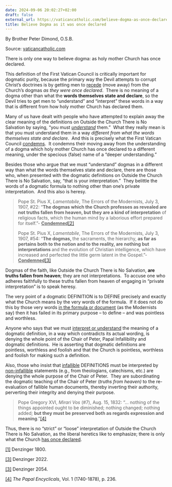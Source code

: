 ```yaml
---
date: 2024-09-06 20:02:27+02:00
draft: false
external_url: https://vaticancatholic.com/believe-dogma-as-once-declared
title: Believe Dogma as it was once declared
---
```





By Brother Peter Dimond, O.S.B.

Source: [vaticancatholic.com](https://vaticancatholic.com/believe-dogma-as-once-declared)


<p>There is only one way to believe dogma: as holy mother Church has once declared.</p>
<blockquote>
</blockquote>
<p>This definition of the First Vatican Council is critically important for dogmatic purity, because the primary way the Devil attempts to corrupt Christ’s doctrines is by getting men to <u>recede</u> (move away) from the Church’s dogmas <em>as they were once declared</em>. &nbsp;There is no meaning of a dogma other than what the <strong>words themselves state and declare</strong>, so the Devil tries to get men to “understand” and “interpret” these words in a way that is different from how holy mother Church has declared them.&nbsp;</p>
<p>Many of us have dealt with people who have attempted to explain away the clear meaning of the definitions on Outside the Church There is No Salvation by saying, “you must <em><u>understand</u></em> them.”&nbsp; What they really mean is that you must understand them in a way <em>different from what the words themselves state and declare</em>.&nbsp; And this is precisely what the First Vatican Council <u>condemns</u>.&nbsp; It condemns their moving away from the understanding of a dogma which holy mother Church has once declared to a different meaning, under the specious (false) name of a “deeper understanding.”</p>
<p>Besides those who argue that we must “understand” dogmas in a different way than what the words themselves state and declare, there are those who, when presented with the dogmatic definitions on Outside the Church There is No Salvation, say, “that is your interpretation.”&nbsp; They belittle the words of a dogmatic formula to nothing other than one’s private interpretation.&nbsp; And this also is heresy.</p>
<blockquote>
<p>Pope St. Pius X, <em>Lamentabile</em>, The Errors of the Modernists, July 3, 1907, #22: “<strong>The dogmas which the Church professes as revealed are not truths fallen from heaven, but they are a kind of interpretation</strong> of religious facts, which the human mind by a laborious effort prepared for itself.”- <strong><u>Condemned</u></strong><a href="#_edn2" name="_ednref2">[2]</a></p>
<p>Pope St. Pius X, <em>Lamentabile</em>, The Errors of the Modernists, July 3, 1907, #54: “<strong>The dogmas, </strong>the sacraments, the hierarchy, <strong>as far as pertains both to the notion and to the reality, are nothing but interpretations </strong>and the evolution of Christian intelligence, which have increased and perfected the little germ latent in the Gospel.”- <strong><u>Condemned</u></strong><a href="#_edn3" name="_ednref3">[3]</a></p>
</blockquote>
<p>Dogmas of the faith, like Outside the Church There is No Salvation, <strong>are truths fallen from heaven</strong>; they are not interpretations.&nbsp; To accuse one who adheres faithfully to these truths fallen from heaven of engaging in “private interpretation” is to speak heresy.&nbsp;</p>
<p>The very point of a dogmatic DEFINITION is to DEFINE precisely and exactly what the Church means by the very words of the formula.&nbsp; If it does not do this by those very words <u>in the formula or document</u> (as the Modernists say) then it has failed in its primary purpose – to define – and was pointless and worthless.&nbsp;</p>
<p>Anyone who says that we must <u>interpret or understand</u> the meaning of a dogmatic definition, in a way which contradicts its actual wording, is denying the whole point of the Chair of Peter, Papal Infallibility and dogmatic definitions.&nbsp; He is asserting that dogmatic definitions are pointless, worthless and foolish and that the Church is pointless, worthless and foolish for making such a definition.&nbsp;</p>
<p>Also, those who insist that <u>infallible</u> DEFINITIONS must be interpreted by <u>non-infallible</u> statements (e.g., from theologians, catechisms, etc.) are denying the whole purpose of the Chair of Peter.&nbsp; They are subordinating the dogmatic teaching of the Chair of Peter (<em>truths from heaven)</em> to the re-evaluation of fallible human documents, thereby inverting their authority, perverting their integrity and denying their purpose.&nbsp;</p>
<blockquote>
<p>Pope Gregory XVI, <em>Mirari Vos</em> (#7), Aug. 15, 1832: “… nothing of the things appointed ought to be diminished; nothing changed; nothing added; <strong>but they must be preserved both as regards expression and meaning</strong>.”<a href="#_edn4" name="_ednref4">[4]</a></p>
</blockquote>
<p class="MsoBodyText">Thus, there is no “strict” or “loose” interpretation of Outside the Church There is No Salvation, as the liberal heretics like to emphasize; there is only what the Church <u>has once declared</u>.</p>

<div class="footnotes">
<div><p><a href="#_ednref1" name="_edn1">[1]</a> Denzinger 1800.</p></div>
<div><p><a href="#_ednref2" name="_edn2">[3]</a> Denzinger 2022.</p></div>
<div><p><a href="#_ednref3" name="_edn3">[3]</a> Denzinger 2054.</p></div>
<div><p><a href="#_ednref4" name="_edn4">[4]</a> <em>The Papal Encyclicals</em>, Vol. 1 (1740-1878), p. 236.</p></div>
</div>
</div>
